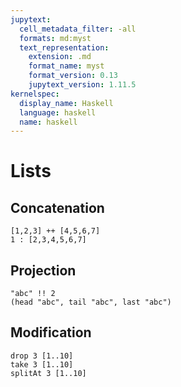 ```yaml
---
jupytext:
  cell_metadata_filter: -all
  formats: md:myst
  text_representation:
    extension: .md
    format_name: myst
    format_version: 0.13
    jupytext_version: 1.11.5
kernelspec:
  display_name: Haskell
  language: haskell
  name: haskell
---
```


# Lists


## Concatenation

```{code-cell} haskell
[1,2,3] ++ [4,5,6,7]
1 : [2,3,4,5,6,7]
```


## Projection

```{code-cell} haskell
"abc" !! 2
(head "abc", tail "abc", last "abc")
```


## Modification

```{code-cell} haskell
drop 3 [1..10]
take 3 [1..10]
splitAt 3 [1..10]
```

